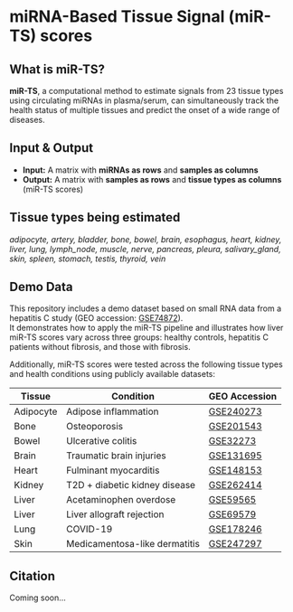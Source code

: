 # miRNA-Based Tissue Signal (miR-TS) scores

## What is miR-TS?

**miR-TS**, a computational method to estimate signals from 23 tissue types using circulating miRNAs in plasma/serum, can simultaneously track the health status of multiple tissues and predict the onset of a wide range of diseases.

## Input & Output

- **Input:** A matrix with **miRNAs as rows** and **samples as columns**
- **Output:** A matrix with **samples as rows** and **tissue types as columns** (miR-TS scores)

## Tissue types being estimated
*adipocyte, artery, bladder, bone, bowel, brain, esophagus, heart, kidney, liver, lung, lymph_node,
muscle, nerve, pancreas, pleura, salivary_gland, skin, spleen, stomach, testis, thyroid, vein*

## Demo Data

This repository includes a demo dataset based on small RNA data from a hepatitis C study (GEO accession: [GSE74872](https://www.ncbi.nlm.nih.gov/geo/query/acc.cgi?acc=GSE74872)).  
It demonstrates how to apply the miR-TS pipeline and illustrates how liver miR-TS scores vary across three groups: healthy controls, hepatitis C patients without fibrosis, and those with fibrosis.

Additionally, miR-TS scores were tested across the following tissue types and health conditions using publicly available datasets:

| Tissue     | Condition                             | GEO Accession |
|------------|----------------------------------------|---------------|
| Adipocyte  | Adipose inflammation                   | [GSE240273](https://www.ncbi.nlm.nih.gov/geo/query/acc.cgi?acc=GSE240273) |
| Bone       | Osteoporosis                           | [GSE201543](https://www.ncbi.nlm.nih.gov/geo/query/acc.cgi?acc=GSE201543) |
| Bowel      | Ulcerative colitis                     | [GSE32273](https://www.ncbi.nlm.nih.gov/geo/query/acc.cgi?acc=GSE32273)   |
| Brain      | Traumatic brain injuries               | [GSE131695](https://www.ncbi.nlm.nih.gov/geo/query/acc.cgi?acc=GSE131695) |
| Heart      | Fulminant myocarditis                  | [GSE148153](https://www.ncbi.nlm.nih.gov/geo/query/acc.cgi?acc=GSE148153) |
| Kidney     | T2D + diabetic kidney disease          | [GSE262414](https://www.ncbi.nlm.nih.gov/geo/query/acc.cgi?acc=GSE262414) |
| Liver      | Acetaminophen overdose                 | [GSE59565](https://www.ncbi.nlm.nih.gov/geo/query/acc.cgi?acc=GSE59565)   |
| Liver      | Liver allograft rejection              | [GSE69579](https://www.ncbi.nlm.nih.gov/geo/query/acc.cgi?acc=GSE69579)   |
| Lung       | COVID-19                               | [GSE178246](https://www.ncbi.nlm.nih.gov/geo/query/acc.cgi?acc=GSE178246) |
| Skin       | Medicamentosa-like dermatitis          | [GSE247297](https://www.ncbi.nlm.nih.gov/geo/query/acc.cgi?acc=GSE247297) |



## Citation

Coming soon...

